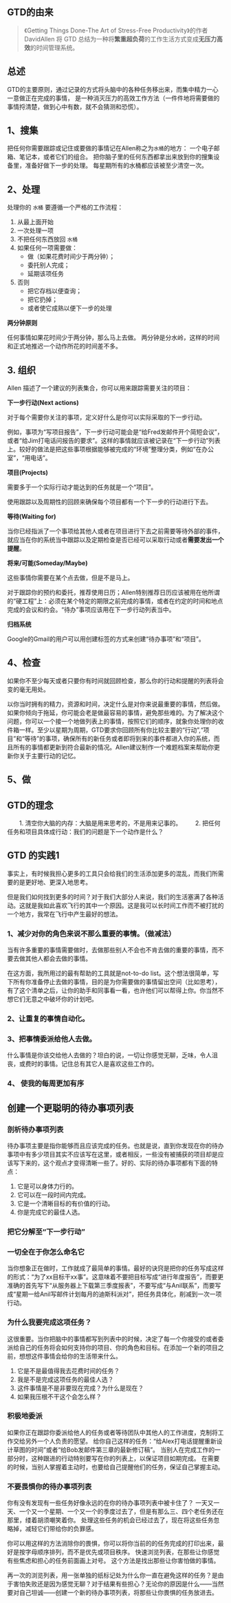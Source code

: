 ## GTD的由来

> 《Getting Things Done-The Art of Stress-Free Productivity》的作者 DavidAllen
> 将 GTD 总结为一种将**繁重超负荷**的工作生活方式变成**无压力高效**的时间管理系统。

## 总述

GTD的主要原则，通过记录的方式将头脑中的各种任务移出来，而集中精力一心一意做正在完成的事情，
是一种消灭压力的高效工作方法（一件件地将需要做的事情捋清楚，做到心中有数，就不会猜测和恐慌）。
　　
## 1、搜集

把任何你需要跟踪或记住或要做的事情记在Allen称之为`水桶`的地方：
一个电子邮箱、笔记本，或者它们的组合。
把你脑子里的任何东西都拿出来放到你的搜集设备里，准备好做下一步的处理。
每星期所有的水桶都应该被至少清空一次。
　　
## 2、处理

处理你的 `水桶` 要遵循一个严格的工作流程： 　

1. 从最上面开始
2. 一次处理一项
3. 不把任何东西放回 `水桶`
4. 如果任何一项需要做：
    * 做（如果花费时间少于两分钟）；
    * 委托别人完成；
    * 延期该项任务
5. 否则
    * 把它存档以便查询；
    * 把它扔掉；
    * 或者使它成熟以便下一步的处理

**两分钟原则**

任何事情如果花时间少于两分钟，那么马上去做。
两分钟是分水岭，这样的时间和正式地推迟一个动作所花的时间差不多。

## 3. 组织

Allen 描述了一个建议的列表集合，你可以用来跟踪需要关注的项目：

**下一步行动(Next actions)**

对于每个需要你关注的事项，定义好什么是你可以实际采取的下一步行动。

例如，事项为“写项目报告”，下一步行动可能会是“给Fred发邮件开个简短会议”，或者“给Jim打电话问报告的要求”。这样的事情就应该被记录在“下一步行动”列表上。较好的做法是把这些事项根据能够被完成的“环境”整理分类，例如“在办公室”，“用电话”。

**项目(Projects)**

需要多于一个实际行动才能达到的任务就是一个“项目”。

使用跟踪以及周期性的回顾来确保每个项目都有一个下一步的行动进行下去。

**等待(Waiting for)**

当你已经指派了一个事项给其他人或者在项目进行下去之前需要等待外部的事件，就应当在你的系统当中跟踪以及定期检查是否已经可以采取行动或者**需要发出一个提醒**。

**将来/可能(Someday/Maybe)**

这些事情你需要在某个点去做，但是不是马上。

对于跟踪你的预约和委托，推荐使用日历；Allen特别推荐日历应该被用在他所谓的“硬工程”上：必须在某个特定的期限之前完成的事情，或者在约定的时间和地点完成的会议和约会。“待办”事项应该用在下一步行动列表当中。

**归档系统**

Google的Gmail的用户可以用创建标签的方式来创建“待办事项”和“项目”。

## 4、检查

如果你不至少每天或者只要你有时间就回顾检查，那么你的行动和提醒的列表将会变的毫无用处。

以你当时拥有的精力，资源和时间，决定什么是对你来说最重要的事情，然后做。如果你倾向于拖延，你可能会老是做最容易的事情，避免那些难的。为了解决这个问题，你可以一个接一个地做列表上的事情，按照它们的顺序，就象你处理你的收件箱一样。至少以星期为周期，GTD要求你回顾所有你比较主要的“行动”,“项目”和“等待”的事项，确保所有的新任务或者即将到来的事件都进入你的系统，而且所有的事情都更新到符合最新的情况。Allen建议制作一个难题档案来帮助你更新你关于主要行动的记忆。

## 5、做


## GTD的理念

　　1. 清空你大脑的内存：大脑是用来思考的，不是用来记事的。
　　2. 把任何任务和项目具体成行动：我们的问题是下一个动作是什么？

## GTD 的实践1

事实上，有时候我担心更多的工具只会给我们的生活添加更多的混乱，而我们所需要的是更好地、更深入地思考。

但是我们如何找到更多的时间？对于我们大部分人来说，我们的生活塞满了各种活动。这就是我如此喜欢飞行的其中一个原因。这是我可以长时间工作而不被打扰的一个地方，我常在飞行中产生最好的想法。

### 1、减少对你的角色来说不那么重要的事情。（做减法）

当有许多重要的事情需要做时，去做那些别人不会也不肯去做的重要的事情，而不要去做其他人都会去做的事情。

在这方面，我所用过的最有帮助的工具就是not-to-do list。这个想法很简单，写下所有你准备停止去做的事情，目的是为你需要做的事情留出空间（比如思考），有了这个清单之后，让你的助手和同事看一看，也许他们可以帮得上你。你当然不想它们无意之中破坏你的计划吧。

### 2、让重复的事情自动化。

### 3、把事情委派给他人去做。

什么事情是你该交给他人去做的？坦白的说，一切让你感觉无聊，乏味，令人沮丧，或费时的事情。记住总有其它人是喜欢这些工作的。

### 4、 使我的每周更加有序


## 创建一个更聪明的待办事项列表

### 剖析待办事项列表

待办事项主要是指你能够而且应该完成的任务。也就是说，直到你发现在你的待办事项中有多少项目其实不应该写在这里，或者相反，一些没有被捕获的项目却是应该写下来的，这个观点才变得清晰一些了。好的、实际的待办事项都有下面的特点：

1. 它是可以身体力行的。
2. 它可以在一段时间内完成。
3. 它是一个清晰目标的有价值的行动。
4. 你是完成它的最佳人选。

### 把它分解至“下一步行动”

### 一切全在于你怎么命名它

当你想象正在做时，工作就成了最简单的事情。最好的诀窍是把你的任务写成这样的形式：“为了xx目标干xx事”。这意味着不要把目标写成“进行年度报告”，而要更准确的首先写下“从服务器上下载第三季度报表”，不要写成“与Anil联系”，而要写成“星期一给Anil写邮件计划每月的迪斯科派对”，把任务具体化，削减到一次一项行动。

### 为什么我要完成这项任务？

这很重要。当你把脑中的事情都写到列表中的时候，决定了每一个你接受的或者委派给自己的任务将会如何支持你的项目、你的角色和目标。在添加一个新的项目之前，想想这件事情会给你的生活带来什么。

1. 它是不是最值得我去花费时间的任务？
2. 我是不是完成这项任务的最佳人选？
3. 这件事情是不是非要现在完成？为什么是现在？
4. 如果我压根不干这个会怎么样？

### 积极地委派

如果你正在跟踪你委派给他人的任务或者等待团队中其他人的工作进度，克制将工作交给另外一个人负责的愿望。
给你自己这样的任务：“给Alex打电话提醒重新设计草图的时间”或者“给Bob发邮件第三章的最新修订稿”。
当别人在完成工作的一部分时，这种跟进的行动特别要写在你的列表上，以保证项目如期完成。
在需要的时候，当别人掌握着主动时，也要给自己提醒他们的任务，保证自己掌握主动。

### 不要畏惧你的待办事项列表

你有没有发现有一些任务好像永远的在你的待办事项列表中被卡住了？
一天又一天、一个又一个星期、一个又一个的季度过去了，但是有那么三、四个老任务还在那里，缕着胡须嘲笑着你。
处理这些任务的机会已经过去了，现在将这些任务忽略掉，减轻它们带给你的负罪感。

你可以用这样的方法消除你的畏惧，你可以将你当前的的任务完成的打印出来，最好是按字母顺序排列，而不是优先或项目秩序。
快速浏览列表，在那些让你感觉有些焦虑和担心的任务前面画上对号。
这个方法是找出那些让你害怕做的事情。

再一次的浏览列表，用一张单独的纸标记处为什么你一直在避免这样的任务？是由于害怕失败还是因为感觉无聊？对于结果有些担心？无论你的原因是什么——当然要对自己坦诚——创建一个新的待办事项列表，将那些让你畏惧的任务放进去。